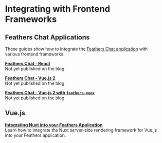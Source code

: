 # Integrating with Frontend Frameworks

## Feathers Chat Applications
These guides show how to integrate the [Feathers Chat application](../chat/readme.md) with various frontend frameworks.

[**Feathers Chat - React**]()<br/>
Not yet published on the blog.

[**Feathers Chat - Vue.js 2**]()<br/>
Not yet published on the blog.

[**Feathers Chat - Vue.js 2 with `feathers-vuex`**]()<br/>
Not yet published on the blog.


## Vue.js

[**Integrating Nuxt into your Feathers Application**](https://blog.feathersjs.com/ssr-vuejs-app-with-feathers-and-nuxt-bb7dfd3e6397)<br/>
Learn how to integrate the Nuxt server-side rendering framework for Vue.js into your Feathers application.